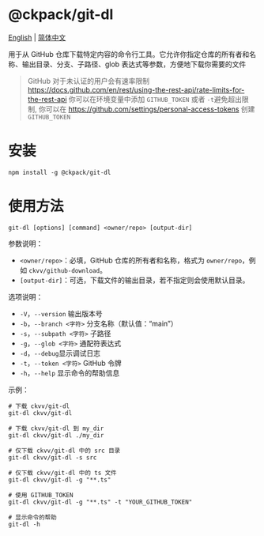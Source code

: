 # @ckpack/git-dl

[English](./README.md) | [简体中文](./README_ZH.md)

用于从 GitHub 仓库下载特定内容的命令行工具。它允许你指定仓库的所有者和名称、输出目录、分支、子路径、glob 表达式等参数，方便地下载你需要的文件

> GitHub 对于未认证的用户会有速率限制 <https://docs.github.com/en/rest/using-the-rest-api/rate-limits-for-the-rest-api> 你可以在环境变量中添加 `GITHUB_TOKEN` 或者 `-t`避免超出限制, 你可以在 <https://github.com/settings/personal-access-tokens> 创建 `GITHUB_TOKEN`

# 安装

```shell
npm install -g @ckpack/git-dl
```

# 使用方法

```shell
git-dl [options] [command] <owner/repo> [output-dir]
```

参数说明：

-   `<owner/repo>`：必填，GitHub 仓库的所有者和名称，格式为 `owner/repo`，例如 `ckvv/github-download`。
-   `[output-dir]`：可选，下载文件的输出目录，若不指定则会使用默认目录。

选项说明：

-  `-V`，`--version` 输出版本号
-  `-b`，`--branch <字符>` 分支名称（默认值：“main”）
-  `-s`，`--subpath <字符>` 子路径
-  `-g`，`--glob <字符>` 通配符表达式
-  `-d`，`--debug`显示调试日志
-  `-t`，`--token <字符>` GitHub 令牌
-  `-h`，`--help` 显示命令的帮助信息

示例：

```shell
# 下载 ckvv/git-dl
git-dl ckvv/git-dl

# 下载 ckvv/git-dl 到 my_dir
git-dl ckvv/git-dl ./my_dir

# 仅下载 ckvv/git-dl 中的 src 目录
git-dl ckvv/git-dl -s src

# 仅下载 ckvv/git-dl 中的 ts 文件
git-dl ckvv/git-dl -g "**.ts"

# 使用 GITHUB_TOKEN
git-dl ckvv/git-dl -g "**.ts" -t "YOUR_GITHUB_TOKEN"

# 显示命令的帮助
git-dl -h
```
